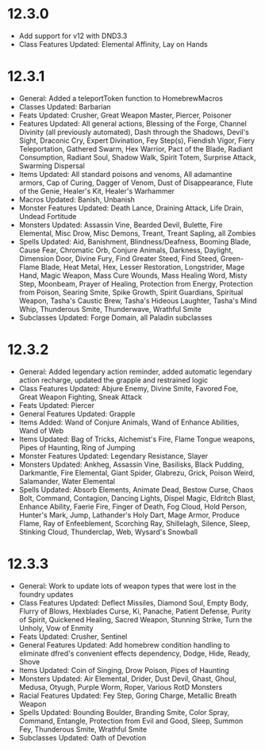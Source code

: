 # 12.3.0
* Add support for v12 with DND3.3
* Class Features Updated: Elemental Affinity, Lay on Hands

# 12.3.1
* General: Added a teleportToken function to HomebrewMacros
* Classes Updated: Barbarian
* Feats Updated: Crusher, Great Weapon Master, Piercer, Poisoner
* Features Updated: All general actions, Blessing of the Forge, Channel Divinity (all previously automated), Dash through the Shadows, Devil's Sight, Draconic Cry, Expert Divination, Fey Step(s), Fiendish Vigor, Fiery Teleportation, Gathered Swarm, Hex Warrior, Pact of the Blade, Radiant Consumption, Radiant Soul, Shadow Walk, Spirit Totem, Surprise Attack, Swarming Dispersal
* Items Updated: All standard poisons and venoms, All adamantine armors, Cap of Curing, Dagger of Venom, Dust of Disappearance, Flute of the Genie, Healer's Kit, Healer's Warhammer
* Macros Updated: Banish, Unbanish
* Monster Features Updated: Death Lance, Draining Attack, Life Drain, Undead Fortitude
* Monsters Updated: Assassin Vine, Bearded Devil, Bulette, Fire Elemental, Misc Drow, Misc Demons, Treant, Treant Sapling, all Zombies
* Spells Updated: Aid, Banishment, Blindness/Deafness, Booming Blade, Cause Fear, Chromatic Orb, Conjure Animals, Darkness, Daylight, Dimension Door, Divine Fury, Find Greater Steed, Find Steed, Green-Flame Blade, Heat Metal, Hex, Lesser Restoration, Longstrider, Mage Hand, Magic Weapon, Mass Cure Wounds, Mass Healing Word, Misty Step, Moonbeam, Prayer of Healing, Protection from Energy, Protection from Poison, Searing Smite, Spike Growth, Spirit Guardians, Spiritual Weapon, Tasha's Caustic Brew, Tasha's Hideous Laughter, Tasha's Mind Whip, Thunderous Smite, Thunderwave, Wrathful Smite
* Subclasses Updated: Forge Domain, all Paladin subclasses

# 12.3.2
* General: Added legendary action reminder, added automatic legendary action recharge, updated the grapple and restrained logic
* Class Features Updated: Abjure Enemy, Divine Smite, Favored Foe, Great Weapon Fighting, Sneak Attack
* Feats Updated: Piercer
* General Features Updated: Grapple
* Items Added: Wand of Conjure Animals, Wand of Enhance Abilities, Wand of Web
* Items Updated: Bag of Tricks, Alchemist's Fire, Flame Tongue weapons, Pipes of Haunting, Ring of Jumping
* Monster Features Updated: Legendary Resistance, Slayer
* Monsters Updated: Ankheg, Assassin Vine, Basilisks, Black Pudding, Darkmantle, Fire Elemental, Giant Spider, Glabrezu, Grick, Poison Weird, Salamander, Water Elemental
* Spells Updated: Absorb Elements, Animate Dead, Bestow Curse, Chaos Bolt, Command, Contagion, Dancing Lights, Dispel Magic, Eldritch Blast, Enhance Ability, Faerie Fire, Finger of Death, Fog Cloud, Hold Person, Hunter's Mark, Jump, Lathander's Holy Dart, Mage Armor, Produce Flame, Ray of Enfeeblement, Scorching Ray, Shillelagh, Silence, Sleep, Stinking Cloud, Thunderclap, Web, Wysard's Snowball

# 12.3.3
* General: Work to update lots of weapon types that were lost in the foundry updates
* Class Features Updated: Deflect Missiles, Diamond Soul, Empty Body, Flurry of Blows, Hexblades Curse, Ki, Panache, Patient Defense, Purity of Spirit, Quickened Healing, Sacred Weapon, Stunning Strike, Turn the Unholy, Vow of Enmity
* Feats Updated: Crusher, Sentinel
* General Features Updated: Add homebrew condition handling to eliminate dfred's convenient effects dependency, Dodge, Hide, Ready, Shove
* Items Updated: Coin of Singing, Drow Poison, Pipes of Haunting
* Monsters Updated: Air Elemental, Drider, Dust Devil, Ghast, Ghoul, Medusa, Otyugh, Purple Worm, Roper, Various RotD Monsters
* Racial Features Updated: Fey Step, Goring Charge, Metallic Breath Weapon
* Spells Updated: Bounding Boulder, Branding Smite, Color Spray, Command, Entangle, Protection from Evil and Good, Sleep, Summon Fey, Thunderous Smite, Wrathful Smite
* Subclasses Updated: Oath of Devotion
